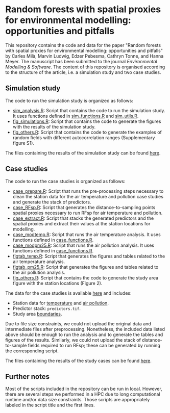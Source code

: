 # Random forests with spatial proxies for environmental modelling: opportunities and pitfalls

This repository contains the code and data for the paper "Random forests with spatial proxies for environmental modelling: opportunities and pitfalls" by Carles Milà, Marvin Ludwig, Edzer Pebesma, Cathryn Tonne, and Hanna Meyer. The manuscript has been submitted to the journal *Environmental Modelling & Software*. The content of this repository is organised according to the structure of the article, i.e. a simulation study and two case studies.


## Simulation study

The code to run the simulation study is organized as follows:

* [sim_analysis.R](R/simulations/sim_analysis.R): Script that contains the code to run the simulation study. It uses functions defined in [sim_functions.R](R/simulations/sim_functions.R) and [sim_utils.R](R/simulations/sim_utils.R).
* [fig_simulations.R](R/figures/fig_simulations.R): Script that contains the code to generate the figures with the results of the simulation study.
* [fig_others.R](R/figures/fig_others.R): Script that contains the code to generate the examples of random fields with different autocorrelation ranges (Supplementary figure S1).

The files containing the results of the simulation study can be found [here](results/simulations).

## Case studies

The code to run the case studies is organized as follows:

* [case_prepare.R](R/case/case_prepare.R): Script that runs the pre-processing steps necessary to clean the station data for the air temperature and pollution case studies and generate the stack of predictors.
* [case_RFsp.R](R/case/case_RFsp.R): Script that generates the distance-to-sampling points spatial proxies necessary to run RFsp for air temperature and pollution.
* [case_extract.R](R/case/case_extract.R): Script that stacks the generated predictors and the spatial proxies and extract their values at the station locations for modelling.
* [case_modtemp.R](R/case/case_modtemp.R): Script that runs the air temperature analysis. It uses functions defined in [case_functions.R](R/case/case_functions.R).
* [case_modpm25.R](R/case/case_modpm25.R): Script that runs the air pollution analysis. It uses functions defined in [case_functions.R](R/case/case_functions.R).
* [figtab_temp.R](R/figures/figtab_temp.R): Script that generates the figures and tables related to the air temperature analysis.
* [figtab_pm25.R](R/figures/figtab_pm25.R): Script that generates the figures and tables related to the air pollution analysis.
* [fig_others.R](R/figures/fig_others.R): Script that contains the code to generate the study area figure with the station locations (Figure 2).

The data for the case studies is available [here](data/) and includes:

* Station data for [temperature](data/temp/) and [air pollution](data/AP/).
* Predictor stack: `predictors.tif`.
* Study area [boundaries](data/boundaries/). 

Due to file size constraints, we could not upload the original data and intermediate files after preprocessing. Nonetheless, the included data listed above should be enough to run the analysis and to generate the tables and figures of the results. Similarly, we could not upload the stack of distance-to-sample fields required to run RFsp; these can be generated by running the corresponding script.

The files containing the results of the study cases can be found [here](results/case).

## Further notes

Most of the scripts included in the repository can be run in local. However, there are several steps we performed in a HPC due to long computational runtime and/or data size constraints. Those scripts are appropriately labeled in the script title and the first lines. 
